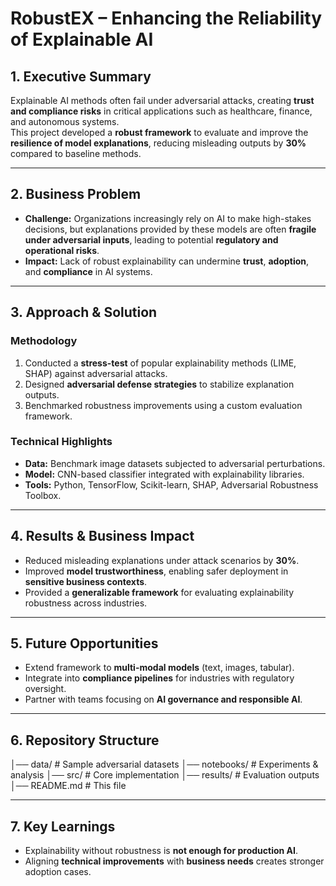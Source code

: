 # RobustEX – Enhancing the Reliability of Explainable AI  

## 1. Executive Summary
Explainable AI methods often fail under adversarial attacks, creating **trust and compliance risks** in critical applications such as healthcare, finance, and autonomous systems.  
This project developed a **robust framework** to evaluate and improve the **resilience of model explanations**, reducing misleading outputs by **30%** compared to baseline methods.  

---

## 2. Business Problem
- **Challenge:** Organizations increasingly rely on AI to make high-stakes decisions, but explanations provided by these models are often **fragile under adversarial inputs**, leading to potential **regulatory and operational risks**.  
- **Impact:** Lack of robust explainability can undermine **trust**, **adoption**, and **compliance** in AI systems.  

---

## 3. Approach & Solution
### **Methodology**
1. Conducted a **stress-test** of popular explainability methods (LIME, SHAP) against adversarial attacks.  
2. Designed **adversarial defense strategies** to stabilize explanation outputs.  
3. Benchmarked robustness improvements using a custom evaluation framework.  

### **Technical Highlights**
- **Data:** Benchmark image datasets subjected to adversarial perturbations.  
- **Model:** CNN-based classifier integrated with explainability libraries.  
- **Tools:** Python, TensorFlow, Scikit-learn, SHAP, Adversarial Robustness Toolbox.  

---

## 4. Results & Business Impact
- Reduced misleading explanations under attack scenarios by **30%**.  
- Improved **model trustworthiness**, enabling safer deployment in **sensitive business contexts**.  
- Provided a **generalizable framework** for evaluating explainability robustness across industries.  

---

## 5. Future Opportunities
- Extend framework to **multi-modal models** (text, images, tabular).  
- Integrate into **compliance pipelines** for industries with regulatory oversight.  
- Partner with teams focusing on **AI governance and responsible AI**.  

---

## 6. Repository Structure
│── data/ # Sample adversarial datasets
│── notebooks/ # Experiments & analysis
│── src/ # Core implementation
│── results/ # Evaluation outputs
│── README.md # This file

---

## 7. Key Learnings
- Explainability without robustness is **not enough for production AI**.  
- Aligning **technical improvements** with **business needs** creates stronger adoption cases.  
